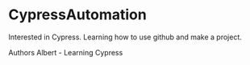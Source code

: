 # CypressAutomation

Interested in Cypress. Learning how to use github and make a project.





Authors
Albert - Learning Cypress

